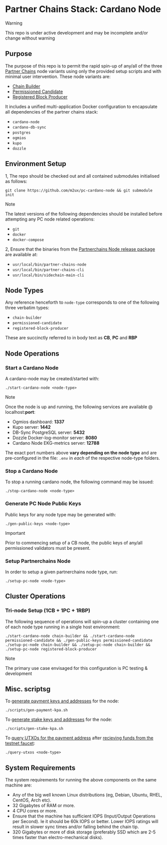 # Partner Chains Stack: Cardano Node
> [!WARNING]
> This repo is under active development and may be incomplete and/or change without warning

## Purpose

The purpose of this repo is to permit the rapid spin-up of any/all of the three [Partner Chains](https://github.com/input-output-hk/partner-chains) node variants using only the provided setup scripts and with minimal user intervention. These node variants are:

* [Chain Builder](https://github.com/input-output-hk/partner-chains/blob/master/docs/user-guides/chain-builder.md)
* [Permissioned Candidate](https://github.com/input-output-hk/partner-chains/blob/master/docs/user-guides/permissioned.md)
* [Registered Block Producer](https://github.com/input-output-hk/partner-chains/blob/master/docs/user-guides/registered.md)

It includes a unified multi-application Docker configuration to encapsulate all dependencies of the partner chains stack:

* `cardano-node` 
* `cardano-db-sync`
* `postgres` 
* `ogmios`
* `kupo`
* `dozzle`

## Environment Setup
1, The repo should be checked out and all contained submodules initialised as follows:

```git clone https://github.com/m2ux/pc-cardano-node && git submodule init```

> [!NOTE]
> The latest versions of the following dependencies should be installed before attempting any PC node related operations:
>
> * `git`
> * `docker`
> * `docker-compose`

2, Ensure that the binaries from the [Partnerchains Node release package](https://github.com/input-output-hk/partner-chains/releases/tag/v1.0.0) are available at:

* `usr/local/bin/partner-chains-node`
* `usr/local/bin/partner-chains-cli`
* `usr/local/bin/sidechain-main-cli`

## Node Types

Any reference henceforth to `node-type` corresponds to one of the following three verbatim types:

* `chain-builder`
* `permissioned-candidate`
* `registered-block-producer`

These are succinctly referred to in body text as **CB**, **PC** and **RBP**

## Node Operations

### Start a Cardano Node
A cardano-node may be created/started with:

`./start-cardano-node <node-type>`

> [!NOTE]
> Once the node is up and running, the following services are available @ localhost:**port**:
> 
> * Ogmios dashboard: **1337**
> * Kupo server: **1442** 
> * DB-Sync PostgreSQL server: **5432**
> * Dozzle Docker-log-monitor server: **8080**
> * Cardano Node EKG-metrics server: **12788**
>
> The exact port numbers above **vary depending on the node type** and are pre-configured in the file: `.env` in *each* of the respective node-type folders.

### Stop a Cardano Node

To stop a running cardano node, the following command may be issued: 

`./stop-cardano-node <node-type>`

### Generate PC Node Public Keys

Public keys for any node type may be generated with:

`./gen-public-keys <node-type>`

> [!IMPORTANT]
> Prior to commencing setup of a CB node, the public keys of any/all permissioned validators must be present.

### Setup Partnerchains Node

In order to setup a given partnerchains node type, run:

`./setup-pc-node <node-type>`

## Cluster Operations

### Tri-node Setup (1CB + 1PC + 1RBP)

The following sequence of operations will spin-up a cluster containing one of each node type running in a single host environment:

```
./start-cardano-node chain-builder && ./start-cardano-node permissioned-candidate && ./gen-public-keys permissioned-candidate
./setup-pc-node chain-builder && ./setup-pc-node chain-builder && ./setup-pc-node registered-block-producer
```
> [!NOTE]
> The primary use case envisaged for this configuration is PC testing & development
## Misc. scriptsg

To [generate payment keys and addresses](https://cardano-course.gitbook.io/cardano-course/handbook/building-and-running-the-node/create-keys-and-addresses#generating-a-payment-key-pair-and-an-address) for the node:
```
./scripts/gen-payment-kpa.sh
```
To [generate stake keys and addresses](https://cardano-course.gitbook.io/cardano-course/handbook/building-and-running-the-node/create-keys-and-addresses#generating-a-stake-key-pair-and-a-type-0-address) for the node:
```
./scripts/gen-stake-kpa.sh
```
To [query UTXOs for the payment address](https://cardano-course.gitbook.io/cardano-course/handbook/building-and-running-the-node/create-keys-and-addresses#querying-the-address-balance) after [recieving funds from the testnet faucet](https://docs.cardano.org/cardano-testnet/tools/faucet):
```
./query-utxos <node-type>
```

## System Requirements

The system requirements for running the above components on the same machine are:

* Any of the big well known Linux distributions (eg, Debian, Ubuntu, RHEL, CentOS, Arch
  etc).
* 32 Gigabytes of RAM or more.
* 4 CPU cores or more.
* Ensure that the machine has sufficient IOPS (Input/Output Operations per Second). Ie it should be
  60k IOPS or better. Lower IOPS ratings will result in slower sync times and/or falling behind the
  chain tip.
* 320 Gigabytes or more of disk storage (preferably SSD which are 2-5 times faster than
  electro-mechanical disks).

